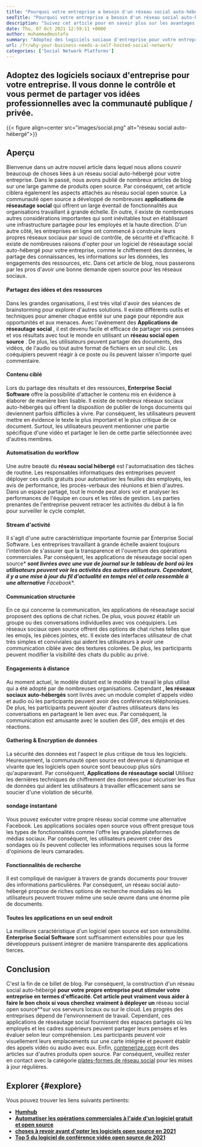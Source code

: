 ```yaml
---
title: "Pourquoi votre entreprise a besoin d'un réseau social auto-hébergé" 
seoTitle: "Pourquoi votre entreprise a besoin d'un réseau social auto-hébergé" 
description: "Suivez cet article pour en savoir plus sur les avantages du réseau social auto-hébergé pour les entreprises. Il vous permet de construire des espaces publics / privés pour les équipes et les particuliers." 
date: Thu, 07 Oct 2021 12:59:11 +0000
author: muhammadmustafa
summary: "Adoptez des logiciels sociaux d'entreprise pour votre entreprise. Il vous donne le contrôle et vous permet de partager vos idées professionnelles avec la communauté publique / privée." 
url: /fr/why-your-business-needs-a-self-hosted-social-network/
categories: ['Social Network Platforms']
---
```


## Adoptez des logiciels sociaux d'entreprise pour votre entreprise. Il vous donne le contrôle et vous permet de partager vos idées professionnelles avec la communauté publique / privée.

{{< figure align=center src="images/social.png" alt="réseau social auto-hébergé">}}


## Aperçu
Bienvenue dans un autre nouvel article dans lequel nous allons couvrir beaucoup de choses liées à un réseau social auto-hébergé pour votre entreprise. Dans le passé, nous avons publié de nombreux articles de blog sur une large gamme de produits open source. Par conséquent, cet article ciblera également les aspects attachés au réseau social open source. La communauté open source a développé de nombreuses  **applications de réseautage social**  qui offrent un large éventail de fonctionnalités aux organisations travaillant à grande échelle. En outre, il existe de nombreuses autres considérations importantes qui sont inévitables tout en établissant une infrastructure partagée pour les employés et la haute direction.
D'un autre côté, les entreprises en ligne ont commencé à construire leurs propres réseaux sociaux par souci de contrôle, de sécurité et d'efficacité. Il existe de nombreuses raisons d'opter pour un logiciel de réseautage social auto-hébergé pour votre entreprise, comme le chiffrement des données, le partage des connaissances, les informations sur les données, les engagements des ressources, etc. Dans cet article de blog, nous passerons par les pros d'avoir une bonne demande open source pour les réseaux sociaux.

#### Partagez des idées et des ressources
Dans les grandes organisations, il est très vital d'avoir des séances de brainstorming pour explorer d'autres solutions. Il existe différents outils et techniques pour amener chaque entité sur une page pour répondre aux opportunités et aux menaces. Avec l'avènement des  **Applications de réseautage social** , il est devenu facile et efficace de partager vos pensées et vos résultats avec tout le monde en utilisant un **réseau social open source**  . De plus, les utilisateurs peuvent partager des documents, des vidéos, de l'audio ou tout autre format de fichiers en un seul clic. Les coéquipiers peuvent réagir à ce poste ou ils peuvent laisser n'importe quel commentaire.

#### Contenu ciblé
Lors du partage des résultats et des ressources,  **Enterprise Social Software**  offre la possibilité d'attacher le contenu mis en évidence à élaborer de manière bien lisable. Il existe de nombreux réseaux sociaux auto-hébergés qui offrent la disposition de publier de longs documents qui deviennent parfois difficiles à vivre. Par conséquent, les utilisateurs peuvent mettre en évidence le texte le plus important et le plus critique de ce document. Surtout, les utilisateurs peuvent mentionner une partie spécifique d'une vidéo et partager le lien de cette partie sélectionnée avec d'autres membres.

#### Automatisation du workflow
Une autre beauté du  **réseau social hébergé**  est l'automatisation des tâches de routine. Les responsables informatiques des entreprises peuvent déployer ces outils gratuits pour automatiser les feuilles des employés, les avis de performance, les procès-verbaux des réunions et bien d'autres. Dans un espace partagé, tout le monde peut alors voir et analyser les performances de l'équipe en cours et les rôles de gestion. Les parties prenantes de l'entreprise peuvent retracer les activités du début à la fin pour surveiller le cycle complet.

#### Stream d'activité
Il s'agit d'une autre caractéristique importante fournie par Enterprise Social Software. Les entreprises travaillant à grande échelle avaient toujours l'intention de s'assurer que la transparence et l'ouverture des opérations commerciales. Par conséquent, les applications de réseautage social open source*  ***sont livrées avec une vue de journal sur le tableau de bord où les utilisateurs peuvent voir les activités des autres utilisateurs. Cependant, il y a une mise à jour du fil d'actualité en temps réel et cela ressemble à une alternative**  Facebook**.

#### Communication structurée
En ce qui concerne la communication, les applications de réseautage social proposent des options de chat riches. De plus, vous pouvez établir un groupe ou des conversations individuelles avec vos coéquipiers. Les réseaux sociaux open source offrent des options de chat riches telles que les emojis, les pièces jointes, etc. Il existe des interfaces utilisateur de chat très simples et conviviales qui aident les utilisateurs à avoir une communication ciblée avec des textures colorées. De plus, les participants peuvent modifier la visibilité des chats du public au privé.

#### Engagements à distance
Au moment actuel, le modèle distant est le modèle de travail le plus utilisé qui a été adopté par de nombreuses organisations. Cependant  **, les réseaux sociaux auto-hébergés**  sont livrés avec un module complet d'appels vidéo et audio où les participants peuvent avoir des conférences téléphoniques. De plus, les participants peuvent ajouter d'autres utilisateurs dans les conversations en partageant le lien avec eux. Par conséquent, la communication est amusante avec le soutien des GIF, des emojis et des réactions.

#### Gathering & Encryption de données
La sécurité des données est l'aspect le plus critique de tous les logiciels. Heureusement, la communauté open source est devenue si dynamique et vivante que les logiciels open source sont beaucoup plus sûrs qu'auparavant. Par conséquent,  **Applications de réseautage social**  Utilisez les dernières techniques de chiffrement des données pour sécuriser les flux de données qui aident les utilisateurs à travailler efficacement sans se soucier d'une violation de sécurité.

#### sondage instantané
Vous pouvez exécuter votre propre réseau social comme une alternative Facebook. Les applications sociales open source vous offrent presque tous les types de fonctionnalités comme l'offre les grandes plateformes de médias sociaux. Par conséquent, les utilisateurs peuvent créer des sondages où ils peuvent collecter les informations requises sous la forme d'opinions de leurs camarades.

#### Fonctionnalités de recherche
Il est compliqué de naviguer à travers de grands documents pour trouver des informations particulières. Par conséquent, un réseau social auto-hébergé propose de riches options de recherche mondiales où les utilisateurs peuvent trouver même une seule œuvre dans une énorme pile de documents.

#### Toutes les applications en un seul endroit
La meilleure caractéristique d'un logiciel open source est son extensibilité.  **Enterprise Social Software**  sont suffisamment extensibles pour que les développeurs puissent intégrer de manière transparente des applications tierces.

## Conclusion
C'est la fin de ce billet de blog. Par conséquent, la construction d'un réseau social auto-hébergé  **pour votre propre entreprise peut stimuler votre entreprise en termes d'efficacité. Cet article peut vraiment vous aider à faire le bon choix si vous cherchez vraiment à déployer un**  réseau social open source**sur vos serveurs locaux ou sur le cloud. Les progrès des entreprises dépend de l'environnement de travail. Cependant, ces applications de réseautage social fournissent des espaces partagés où les employés et les cadres supérieurs peuvent partager leurs pensées et les évaluer selon leur compréhension. Les participants peuvent voir visuellement leurs emplacements sur une carte intégrée et peuvent établir des appels vidéo ou audio avec eux.
Enfin, [contenerize.com][1] écrit des articles sur d'autres produits open source. Par conséquent, veuillez rester en contact avec la catégorie [plates-formes de réseau social][2] pour les mises à jour régulières.

## Explorer {#explore}

Vous pouvez trouver les liens suivants pertinents:
  *  **[Humhub][3]**  
  *  **[Automatiser les opérations commerciales à l'aide d'un logiciel gratuit et open source][4]**  
  *  **[choses à revoir avant d'opter les logiciels open source en 2021][5]**  
  * [  **Top 5 du logiciel de conférence vidéo open source de 2021**  ][6]



 [1]: https://www.containerize.com/
 [2]: https://products.containerize.com/social-network-platforms/
 [3]: https://products.containerize.com/social-network-platforms/humhub/
 [4]: https://blog.containerize.com/blogging/automate-business-operations-using-open-source-software/
 [5]: https://blog.containerize.com/cmdb-software/things-to-review-before-opting-open-source-software-in-2021/
 [6]: https://blog.containerize.com/video-conferencing-software/top-5-open-source-video-conferencing-software-of-2021/
